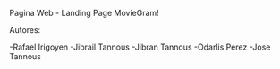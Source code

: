 Pagina Web - Landing Page
MovieGram!

Autores:

-Rafael Irigoyen
-Jibrail Tannous
-Jibran Tannous
-Odarlis Perez
-Jose Tannous
